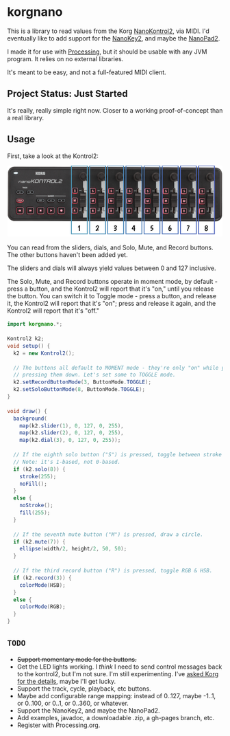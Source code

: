 # korgnano

This is a library to read values from the Korg [NanoKontrol2](http://www.korg.com/us/products/controllers/nanokontrol2/), via MIDI. I'd eventually like to add support for the [NanoKey2](http://www.korg.com/us/products/controllers/nanokey2/), and maybe the [NanoPad2](http://www.korg.com/us/products/controllers/nanopad2/).

I made it for use with [Processing](http://processing.org), but it should be usable with any JVM program. It relies on no external libraries.

It's meant to be easy, and not a full-featured MIDI client.

## Project Status: Just Started

It's really, really simple right now. Closer to a working proof-of-concept than a real library.

## Usage

First, take a look at the Kontrol2:

![Korg NanoKontrol2](imgs/kontrol2-chart.png)

You can read from the sliders, dials, and Solo, Mute, and Record buttons. The other buttons haven't been added yet.

The sliders and dials will always yield values between 0 and 127 inclusive.

The Solo, Mute, and Record buttons operate in moment mode, by default - press a button, and the Kontrol2 will report that it's "on," until you release the button. You can switch it to Toggle mode - press a button, and release it, the Kontrol2 will report that it's "on"; press and release it again, and the Kontrol2 will report that it's "off."

```java
import korgnano.*;

Kontrol2 k2;
void setup() {
  k2 = new Kontrol2();

  // The buttons all default to MOMENT mode - they're only "on" while you're
  // pressing them down. Let's set some to TOGGLE mode.
  k2.setRecordButtonMode(3, ButtonMode.TOGGLE);
  k2.setSoloButtonMode(8, ButtonMode.TOGGLE);
} 

void draw() {
  background(
    map(k2.slider(1), 0, 127, 0, 255),
    map(k2.slider(2), 0, 127, 0, 255),
    map(k2.dial(3), 0, 127, 0, 255));
  
  // If the eighth solo button ("S") is pressed, toggle between stroke & fill.
  // Note: it's 1-based, not 0-based.
  if (k2.solo(8)) {
    stroke(255);
    noFill();
  }
  else {
    noStroke();
    fill(255);
  }
  
  // If the seventh mute button ("M") is pressed, draw a circle.
  if (k2.mute(7)) {
    ellipse(width/2, height/2, 50, 50);
  }
  
  // If the third record button ("R") is pressed, toggle RGB & HSB.
  if (k2.record(3)) {
    colorMode(HSB);
  }
  else {
    colorMode(RGB);
  }
}

```

## `TODO`

* ~~Support momentary mode for the buttons.~~
* Get the LED lights working. I _think_ I need to send control messages back to the kontrol2, but I'm not sure. I'm still experimenting. I've [asked Korg for the details](https://twitter.com/danbernier/status/701535226707779585), maybe I'll get lucky.
* Support the track, cycle, playback, etc buttons.
* Maybe add configurable range mapping: instead of 0..127, maybe -1..1, or 0..100, or 0..1, or 0..360, or whatever.
* Support the NanoKey2, and maybe the NanoPad2.
* Add examples, javadoc, a downloadable .zip, a gh-pages branch, etc.
* Register with Processing.org.
